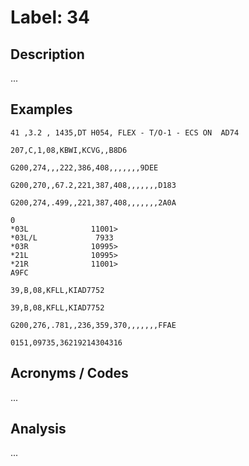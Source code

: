 # Label: 34

## Description

...

## Examples

```
41 ,3.2 , 1435,DT H054, FLEX - T/O-1 - ECS ON  AD74
```

```
207,C,1,08,KBWI,KCVG,,B8D6
```

```
G200,274,,,222,386,408,,,,,,,9DEE

```

```
G200,270,,67.2,221,387,408,,,,,,,D183

```

```
G200,274,.499,,221,387,408,,,,,,,2A0A

```

```
0
*03L              11001>
*03L/L             7933
*03R              10995>
*21L              10995>
*21R              11001>
A9FC

```

```
39,B,08,KFLL,KIAD7752
```

```
39,B,08,KFLL,KIAD7752
```

```
G200,276,.781,,236,359,370,,,,,,,FFAE

```

```
0151,09735,36219214304316
```

## Acronyms / Codes

...

## Analysis

...
